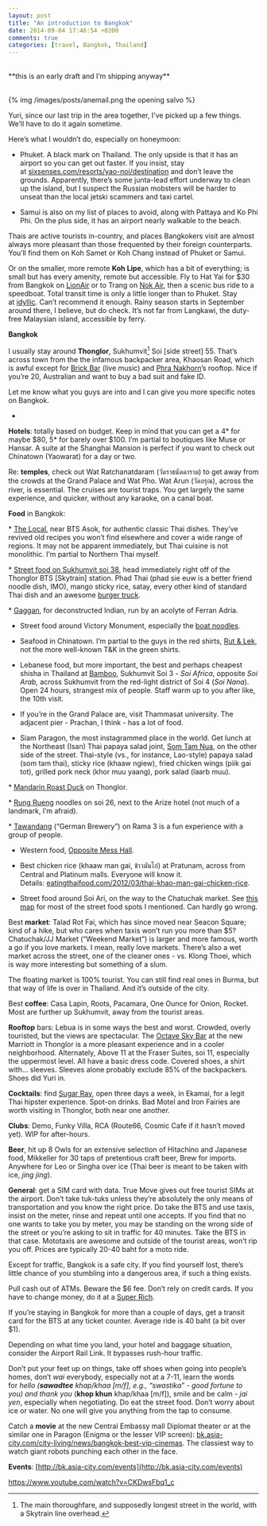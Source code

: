 ```yaml
---
layout: post
title: "An introduction to Bangkok"
date: 2014-09-04 17:46:54 +0200
comments: true
categories: [travel, Bangkok, Thailand]
---
```




<br>
**this is an early draft and I’m shipping anyway**
<br>
<br>

{% img /images/posts/anemail.png the opening salvo %}

Yuri, since our last trip in the area together, I’ve picked up a few things. We’ll have to do it again sometime. 

Here’s what I wouldn’t do, especially on honeymoon:

* Phuket. A black mark on Thailand. The only upside is that it has an airport so you can get out faster. If you insist, stay at [sixsenses.com/resorts/yao-noi/destination](http://www.sixsenses.com/resorts/yao-noi/destination) and don’t leave the grounds. Apparently, there’s some junta-lead effort underway to clean up the island, but I suspect the Russian mobsters will be harder to unseat than the local jetski scammers and taxi cartel.

* Samui is also on my list of places to avoid, along with Pattaya and Ko Phi Phi. On the plus side, it has an airport nearly walkable to the beach.

Thais are active tourists in-country, and places Bangkokers visit are almost always more pleasant than those frequented by their foreign counterparts. You’ll find them on Koh Samet or Koh Chang instead of Phuket or Samui.

Or on the smaller, more remote **Koh Lipe**, which has a bit of everything; is small but has every amenity, remote but accessible. Fly to Hat Yai for $30 from Bangkok on [LionAir](http://lionairthai.com/) or to Trang on [Nok Air](), then a scenic bus ride to a speedboat. Total transit time is only a little longer than to Phuket. Stay at [idyllic](http://www.idyllicresort.com/). Can’t recommend it enough. Rainy season starts in September around there, I believe, but do check. It’s not far from Langkawi, the duty-free Malaysian island, accessible by ferry.

**Bangkok**

I usually stay around **Thonglor**, Sukhumvit[^1]  Soi [side street] 55. That’s across town from the the infamous backpacker area, Khaosan Road, which is awful except for [Brick Bar](http://www.brickbarkhaosan.com/) (live music) and [Phra Nakhorn](https://www.facebook.com/Phranakornbarandgallery)’s rooftop. Nice if you’re 20, Australian and want to buy a bad suit and fake ID.

Let me know what you guys are into and I can give you more specific notes on Bangkok.

-

**Hotels**: totally based on budget. Keep in mind that you can get a 4* for maybe $80, 5* for barely over $100. I’m partial to boutiques like Muse or Hansar. A suite at the Shanghai Mansion is perfect if you want to check out Chinatown (Yaowarat) for a day or two.

Re: **temples**, check out Wat Ratchanatdaram (วัดราชนัดดาราม) to get away from the crowds at the Grand Palace and Wat Pho. Wat Arun (วัดอรุณ), across the river, is essential. The cruises are tourist traps. You get largely the same experience, and quicker, without any karaoke, on a canal boat.

**Food** in Bangkok:

* [The Local](http://www.thelocalthaicuisine.com/), near BTS Asok, for authentic classic Thai dishes. They’ve revived old recipes you won’t find elsewhere and cover a wide range of regions. It may not be apparent immediately, but Thai cuisine is not monolithic. I’m partial to Northern Thai myself.

* [Street food on Sukhumvit soi 38](http://migrationology.com/2014/04/sukhumvit-soi-38-convenient-street-food-bangkok/), head immediately right off of the Thonglor BTS [Skytrain] station. Phad Thai (phad sie euw is a better friend noodle dish, IMO), mango sticky rice, satay, every other kind of standard Thai dish and an awesome [burger truck](https://www.facebook.com/DanielThaiger).

* [Gaggan](http://www.eatatgaggan.com/), for deconstructed Indian, run by an acolyte of Ferran Adria.

* Street food around Victory Monument, especially the [boat noodles](http://www.eatingthaifood.com/2010/11/restaurant-sud-yod-kuay-teow-reua-best-boat-noodles/).

* Seafood in Chinatown. I’m partial to the guys in the red shirts, [Rut & Lek](https://www.google.com/maps/place/13%C2%B044'24.6%22N+100%C2%B030'37.7%22E/@13.7401718,100.510474,19z/data=!4m2!3m1!1s0x0:0x0), not the more well-known T&K in the green shirts.

* Lebanese food, but more important, the best and perhaps cheapest shisha in Thailand at [Bamboo](https://foursquare.com/v/bamboo-alkhayma-restaurant--%D8%A8%D8%A7%D9%85%D8%A8%D9%88-%D8%A7%D9%84%D8%AE%DB%8C%D9%85%D9%87/4ba60dfff964a5208b3039e3), Sukhumvit Soi 3 - _Soi Africa_, opposite _Soi Arab,_ across Sukhumvit from the red-light district of Soi 4 (_Soi Nana_). Open 24 hours, strangest mix of people. Staff warm up to you after like, the 10th visit.

* If you’re in the Grand Palace are, visit Thammasat university. The adjacent pier - Prachan, I think - has a lot of food.

* Siam Paragon, the most instagrammed place in the world. Get lunch at the Northeast (Isan) Thai papaya salad joint, [Som Tam Nua](https://foursquare.com/v/%E0%B8%AA%E0%B8%A1%E0%B8%95%E0%B8%B3%E0%B8%99%E0%B8%A7-som-tam-nua/4b5d9615f964a520806229e3), on the other side of the street. Thai-style (vs., for instance, Lao-style) papaya salad (som tam thai), sticky rice (khaaw ngiew), fried chicken wings (piik gai tot), grilled pork neck (khor muu yaang), pork salad (laarb muu).

* [Mandarin Roast Duck](http://www.tripadvisor.com.sg/Restaurant_Review-g293916-d3713896-Reviews-Mandarin_Roast_Duck_Restaurant-Bangkok.html) on Thonglor.

* [Rung Rueng](https://www.google.com/maps/place/%E0%B8%A3%E0%B8%B8%E0%B9%88%E0%B8%87%E0%B9%80%E0%B8%A3%E0%B8%B7%E0%B8%AD%E0%B8%87/@13.7284234,100.570666,21z/data=!4m6!1m3!3m2!1s0x30e29ee111c50d1b:0xe1326fa3d0b15ce9!2sArize+Hotel+Sukhumvit!3m1!1s0x0:0x9772f47e0cf32b56) noodles on soi 26, next to the Arize hotel (not much of a landmark, I’m afraid).

* [Tawandang](http://www.tawandang.co.th/) (“German Brewery”) on Rama 3 is a fun experience with a group of people. 

* Western food, [Opposite Mess Hall](http://oppositebangkok.com/).

* Best chicken rice (khaaw man gai, ข้าวมันไก่) at Pratunam, across from Central and Platinum malls. Everyone will know it. Details: [eatingthaifood.com/2012/03/thai-khao-man-gai-chicken-rice](http://www.eatingthaifood.com/2012/03/thai-khao-man-gai-chicken-rice/).

* Street food around Soi Ari, on the way to the Chatuchak market. See [this map](https://www.google.com/maps/ms?msid=211508968387771851914.0004a192a28206f8186a0&msa=0&dg=feature) for most of the street food spots I mentioned. Can hardly go wrong.

Best **market**: Talad Rot Fai, which has since moved near Seacon Square; kind of a hike, but who cares when taxis won’t run you more than $5? Chatuchak/JJ Market (“Weekend Market”) is larger and more famous, worth a go if you love markets. I mean, really love markets. There’s also a wet market across the street, one of the cleaner ones - vs. Klong Thoei, which is way more interesting but something of a slum. 

The floating market is 100% tourist. You can still find real ones in Burma, but that way of life is over in Thailand. And it’s outside of the city.

Best **coffee**: Casa Lapin, Roots, Pacamara, One Ounce for Onion, Rocket. Most are further up Sukhumvit, away from the tourist areas.

**Rooftop** bars: Lebua is in some ways the best and worst. Crowded, overly touristed, but the views are spectacular. The [Octave Sky Bar](https://www.facebook.com/pages/Octave-Sky-Bar/401155126666017) at the new Marriott in Thonglor is a more pleasant experience and in a cooler neighborhood. Alternately, Above 11 at the Fraser Suites, soi 11, especially the uppermost level. All have a basic dress code. Covered shoes, a shirt with… sleeves. Sleeves alone probably exclude 85% of the backpackers. Shoes did Yuri in.

**Cocktails**: find [Sugar Ray](https://www.facebook.com/pages/Sugar-Ray-Youve-Just-Been-Poisoned/234918586711793?rf=1398217927096013), open three days a week, in Ekamai, for a legit Thai hipster experience. Spot-on drinks. Bad Motel and Iron Fairies are worth visiting in Thonglor, both near one another.

**Clubs**: Demo, Funky Villa, RCA (Route66, Cosmic Cafe if it hasn’t moved yet). WIP for after-hours.

**Beer**, hit up 8 Owls for an extensive selection of Hitachino and Japanese food, Mikkeller for 30 taps of pretentious craft beer, Brew for imports. Anywhere for Leo or Singha over ice (Thai beer is meant to be taken with ice, _jing jing_). 

**General**: get a SIM card with data. True Move gives out free tourist SIMs at the airport. Don’t take tuk-tuks unless they’re absolutely the only means of transportation and you know the right price. Do take the BTS and use taxis, insist on the meter, rinse and repeat until one accepts. If you find that no one wants to take you by meter, you may be standing on the wrong side of the street or you’re asking to sit in traffic for 40 minutes. Take the BTS in that case. Mototaxis are awesome and outside of the tourist areas, won’t rip you off. Prices are typically 20-40 baht for a moto ride.

Except for traffic, Bangkok is a safe city. If you find yourself lost, there’s little chance of you stumbling into a dangerous area, if such a thing exists. 

Pull cash out of ATMs. Beware the $6 fee. Don’t rely on credit cards. If you have to change money, do it at a [Super Rich](https://www.google.com/maps/place/Super+Rich+Company+Limited/@13.7474747,100.5410544,15z/data=!4m6!1m3!3m2!1s0x30e29ee111c50d1b:0xe1326fa3d0b15ce9!2sArize+Hotel+Sukhumvit!3m1!1s0x0:0x5bf980d4f51c8097).

If you’re staying in Bangkok for more than a couple of days, get a transit card for the BTS at any ticket counter. Average ride is 40 baht (a bit over $1).

Depending on what time you land, your hotel and baggage situation, consider the Airport Rail Link. It bypasses rush-hour traffic.

Don’t put your feet up on things, take off shoes when going into people’s homes, don’t _wai_ everybody, especially not at a 7-11, learn the words for _hello _(**sawadtee** khap/khaa [m/f], e.g., “swastika” - _good fortune to you_) and_ thank you_ (**khop khun** khap/khaa [m/f]), smile and be calm - _jai yen_, especially when negotiating. Do eat the street food. Don’t worry about ice or water. No one will give you anything from the tap to consume.

Catch a **movie** at the new Central Embassy mall Diplomat theater or at the similar one in Paragon (Enigma or the lesser VIP screen): [bk.asia-city.com/city-living/news/bangkok-best-vip-cinemas](http://bk.asia-city.com/city-living/news/bangkok-best-vip-cinemas). The classiest way to watch giant robots punching each other in the face.

**Events**: [http://bk.asia-city.com/events](http://bk.asia-city.com/events)

https://www.youtube.com/watch?v=CKDwsFbq1_c

[^1]: The main thoroughfare, and supposedly longest street in the world, with a Skytrain line overhead.